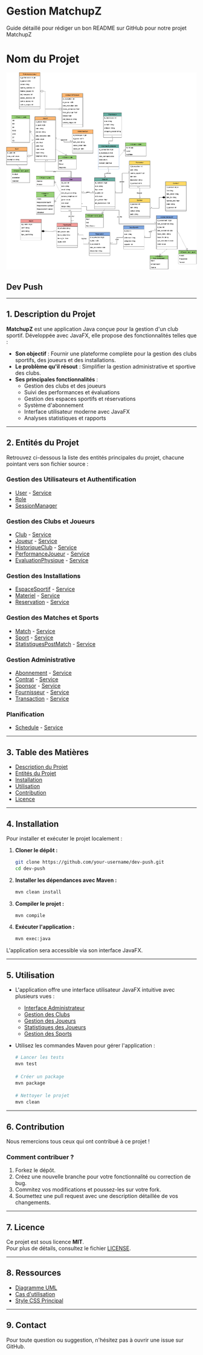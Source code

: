 # Gestion MatchupZ

Guide détaillé pour rédiger un bon README sur GitHub pour notre projet MatchupZ

# Nom du Projet

![Alt Text](umldiagram.png)

## Dev Push

---

## 1. Description du Projet

**MatchupZ** est une application Java conçue pour la gestion d'un club sportif. Développée avec JavaFX, elle propose des fonctionnalités telles que :

- **Son objectif** : Fournir une plateforme complète pour la gestion des clubs sportifs, des joueurs et des installations.
- **Le problème qu'il résout** : Simplifier la gestion administrative et sportive des clubs.
- **Ses principales fonctionnalités** :
  - Gestion des clubs et des joueurs
  - Suivi des performances et évaluations
  - Gestion des espaces sportifs et réservations
  - Système d'abonnement
  - Interface utilisateur moderne avec JavaFX
  - Analyses statistiques et rapports

---

## 2. Entités du Projet

Retrouvez ci-dessous la liste des entités principales du projet, chacune pointant vers son fichier source :

### Gestion des Utilisateurs et Authentification
- [User](User.java) - [Service](UserService.java)
- [Role](Role.java)
- [SessionManager](SessionManager.java)

### Gestion des Clubs et Joueurs
- [Club](Club.java) - [Service](ClubService.java)
- [Joueur](Joueur.java) - [Service](JoueurService.java)
- [HistoriqueClub](HistoriqueClub.java) - [Service](HistoriqueClubService.java)
- [PerformanceJoueur](PerformanceJoueur.java) - [Service](PerformanceJoueurService.java)
- [EvaluationPhysique](EvaluationPhysique.java) - [Service](EvaluationPhysiqueService.java)

### Gestion des Installations
- [EspaceSportif](EspaceSportif.java) - [Service](EspaceSportifService.java)
- [Materiel](Materiel.java) - [Service](MaterielService.java)
- [Reservation](Reservation.java) - [Service](ReservationService.java)

### Gestion des Matches et Sports
- [Match](Match.java) - [Service](MatchService.java)
- [Sport](Sport.java) - [Service](SportService.java)
- [StatistiquesPostMatch](StatistiquesPostMatch.java) - [Service](StatistiquesPostMatchService.java)

### Gestion Administrative
- [Abonnement](Abonnement.java) - [Service](AbonnementService.java)
- [Contrat](Contrat.java) - [Service](ContratService.java)
- [Sponsor](Sponsor.java) - [Service](SponsorService.java)
- [Fournisseur](Fournisseur.java) - [Service](FournisseurService.java)
- [Transaction](Transaction.java) - [Service](TransactionService.java)

### Planification
- [Schedule](Schedule.java) - [Service](ScheduleService.java)

---

## 3. Table des Matières

- [Description du Projet](#description-du-projet)
- [Entités du Projet](#entités-du-projet)
- [Installation](#installation)
- [Utilisation](#utilisation)
- [Contribution](#contribution)
- [Licence](#licence)

---

## 4. Installation

Pour installer et exécuter le projet localement :

1. **Cloner le dépôt :**
   ```bash
   git clone https://github.com/your-username/dev-push.git
   cd dev-push
   ```

2. **Installer les dépendances avec Maven :**
   ```bash
   mvn clean install
   ```

3. **Compiler le projet :**
   ```bash
   mvn compile
   ```

4. **Exécuter l'application :**
   ```bash
   mvn exec:java
   ```

L'application sera accessible via son interface JavaFX.

---

## 5. Utilisation

- L'application offre une interface utilisateur JavaFX intuitive avec plusieurs vues :
  - [Interface Administrateur](adminpage.fxml)
  - [Gestion des Clubs](AjoutClub.fxml)
  - [Gestion des Joueurs](AjoutJoueur.fxml)
  - [Statistiques des Joueurs](PlayerStats.fxml)
  - [Gestion des Sports](AjoutSport.fxml)

- Utilisez les commandes Maven pour gérer l'application :

  ```bash
  # Lancer les tests
  mvn test

  # Créer un package
  mvn package

  # Nettoyer le projet
  mvn clean
  ```

---

## 6. Contribution

Nous remercions tous ceux qui ont contribué à ce projet !

### Comment contribuer ?

1. Forkez le dépôt.
2. Créez une nouvelle branche pour votre fonctionnalité ou correction de bug.
3. Commitez vos modifications et poussez-les sur votre fork.
4. Soumettez une pull request avec une description détaillée de vos changements.

---

## 7. Licence

Ce projet est sous licence **MIT**.  
Pour plus de détails, consultez le fichier [LICENSE](./LICENSE).

---

## 8. Ressources

- [Diagramme UML](umldiagram.png)
- [Cas d'utilisation](usecase.png)
- [Style CSS Principal](dashboardDesign.css)

---

## 9. Contact

Pour toute question ou suggestion, n'hésitez pas à ouvrir une issue sur GitHub.
